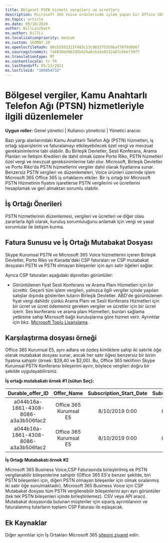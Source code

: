 ```yaml
---
title: Bölgesel PSTN hizmeti vergileri ve ücretleri
description: Microsoft 365 Voice ürünlerinde işlem yapan bir Office 365 iş ortağı olarak PSTN hizmetleri için bölgesel vergilere, ücretlere veya mevzuat gereksinimlerine tabi olabilirsiniz.
ms.topic: article
ms.date: 09/10/2020
author: BillLinzbach
ms.author: BillLi
ms.localizationpriority: medium
ms.custom: SEOMAY.20
ms.openlocfilehash: 80cb5503323f483c13c983375559baf70f9d0b6f
ms.sourcegitcommit: 7a6836bd962d5b426a8cb34a9132a87cbbbf39f7
ms.translationtype: MT
ms.contentlocale: tr-TR
ms.lasthandoff: 05/13/2021
ms.locfileid: "109854732"
---
```

# <a name="regional-taxes-regulations-for-public-switched-telephone-network-ptsn-services"></a>Bölgesel vergiler, Kamu Anahtarlı Telefon Ağı (PTSN) hizmetleriyle ilgili düzenlemeler

**Uygun roller:** Genel yönetici | Kullanıcı yöneticisi | Yönetici aracısı

Bazı yargı alanlarındaki Kamu Anahtarlı Telefon Ağı (PSTN) hizmetleri, iş ortağı siparişlerini ve faturalamayı etkileyebilecek özel vergi ve mevzuat gereksinimlerine tabi olabilir. Bu Birleşik Devletler, Sesli Konferans, Arama Planları ve İletişim Kredileri de dahil olmak üzere Porto Riko, PSTN hizmetleri özel vergi ve mevzuat gereksinimlerine tabi olur. Microsoft, Birleşik Devletler ve Porto Riko'da PSTN hizmetlerini vergiler dahil olarak fiyatlarına sunar.  Benzersiz PSTN vergileri ve düzenlemeleri, Voice ürünleri üzerinde işlem Microsoft 365 Office 365 iş ortaklarını etkiler.  Bir iş ortağı bir Microsoft PSTN Hizmetinin fiyatını işaretlerse PSTN vergilerini ve ücretlerini hesaplamak ve geri almaktan sorumlu olabilir.

## <a name="partner-recommendations"></a>İş Ortağı Önerileri

PSTN hizmetlerinin düzenlemesi, vergileri ve ücretleri ve diğer olası zararlarla ilgili olarak, kuruluş sorumluluğunu anlamak için vergi ve yasal sorumlular ile iletişim kurma.

## <a name="invoice-presentation-and-partner-reconciliation-file"></a>Fatura Sunusu ve İş Ortağı Mutabakat Dosyası

Skype Kurumsal PSTN ve Microsoft 365 Voice hizmetlerini içeren Birleşik Devletler, Porto Riko ve Kanada'daki CSP faturaları ve CSP mutabakat dosyaları PSTN ve PSTN olmayan bileşenler için ayrı satır öğeleri sağlar.

Ayrıca CSP faturaları aşağıdaki dipnotları görüntüler:

* Görüntülenen fiyat Sesli Konferans ve Arama Planı Hizmetleri için bir ücrettir.  Geçerli tüm işlem vergileri, yalnızca ilgili vergiler içinde yapılan satışlar dışında gösterilen tutarın Birleşik Devletler.  ABD'de görüntülenen fiyat vergi dahildir çünkü Arama Planı ve Sesli Konferans Hizmetleri için bir ücret ve ücret ödememiz gereken vergiler ve ücretler için bir ücret içerir.  Ses konferansı ve arama planı Hizmetleri, bunları sağlama yetkisine sahip Microsoft bağlı kuruluşlarına göre hizmet verir.  Ayrıntılar için bkz. [Microsoft Toplu Lisanslama](https://go.microsoft.com/fwlink/?LinkId=690247).

## <a name="reconciliation-file-example"></a>Karşılaştırma dosyası örneği

Office 365 Kurumsal E5, aynı adlara ve özdeş kimliklere sahip iki satırlık öğe olarak mutabakat dosyası sunar, ancak her satır öğesi benzersiz bir birim fiyatına sahiptir (örnek: $28,40 ve $2,00). Bu, Office 365 teklifinin Skype Kurumsal PSTN Konferansı bileşenini ayırır, böylece vergileri doğru bir şekilde uygulayabilirsiniz.

**İş ortağı mutabakatı örnek #1 (sütun Seç):**

|**Durable_offer_ID**|**Offer_Name**|**Subscription_Start_Date**|**Subscription_End_Date**|**Charge_Start_Date**|**Charge_End_Date**|**Charge_Type**|**Unit_Price**|
|:----:|:----:|:----:|:----:|:----:|:----:|:----:|:----:|
|a044b16a-1861-4308-8086-a3a3b506fac2   |Office 365 Kurumsal E5   |8/10/2019 0:00   |8/11/2019 0:00   |8/11/2019 0:00|9/10/2019 0:00   |Bisiklet ücreti   |28.40   |
|a044b16a-1861-4308-8086-a3a3b506fac2   |Office 365 Kurumsal E5   |8/10/2019 0:00   |8/11/2019 0:00   |8/11/2019 0:00   |9/10/2019 0:00   |Döngü ücreti   |2,00   |

**İş Ortağı Mutabakatı örnek #2**

Microsoft 365 Business Voice,CSP Faturasında birleştirilmiş ek PSTN vergilanabilir bileşenlerine sahiptir (Office 365 E5'e benzer şekilde, biri PSTN bileşenleri için, diğeri PSTN olmayan bileşenler için olmak sıralanmış iki satır öğe sunulmaktadır).  Microsoft 365 Business Voice için CSP Mutabakat dosyası tüm PSTN vergilenebilir bileşenlerini ayrı ayrı görüntüler (tek tek PSTN bileşenleri içinde birleştirilemez). CSV veya API aracı).  Mutabakat dosyasında bulunan müşteriler için sipariş ayrıntılarının ve faturalanmış tutarların toplamı CSP Faturası ile eşlaşacak.

## <a name="additional-resources"></a>Ek Kaynaklar
Diğer ayrıntılar için İş Ortakları Microsoft 365 [sitesini ziyaret](https://www.microsoft.com/microsoft-365/partners/) edin.


